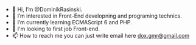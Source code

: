 - 👋 Hi, I’m @DominikRasinski.
- 👀 I’m interested in Front-End developning and programing technics.
- 🌱 I’m currently learning ECMAScript 6 and PHP.
- 💞️ I'm looking to first job Front-end.
- 📫 How to reach me you can just write email here dox.gmr@gmail.com

<!---
DominikRasinski/DominikRasinski is a ✨ special ✨ repository because its `README.md` (this file) appears on your GitHub profile.
You can click the Preview link to take a look at your changes.
--->
